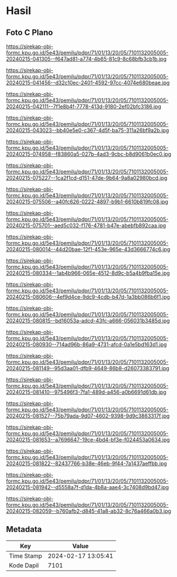 # Hasil

## Foto C Plano

https://sirekap-obj-formc.kpu.go.id/5e43/pemilu/pdpr/71/01/13/20/05/7101132005005-20240215-041305--f647ad81-a774-4b65-81c9-8c68bfb3cb1b.jpg

https://sirekap-obj-formc.kpu.go.id/5e43/pemilu/pdpr/71/01/13/20/05/7101132005005-20240215-041456--d32c10ec-2401-4592-97cc-4074e680beae.jpg

https://sirekap-obj-formc.kpu.go.id/5e43/pemilu/pdpr/71/01/13/20/05/7101132005005-20240215-042111--7f1e8b4f-7778-413d-9180-2ef02bfc3186.jpg

https://sirekap-obj-formc.kpu.go.id/5e43/pemilu/pdpr/71/01/13/20/05/7101132005005-20240215-043023--bb40e5e0-c367-4d5f-ba75-311a26bf9a2b.jpg

https://sirekap-obj-formc.kpu.go.id/5e43/pemilu/pdpr/71/01/13/20/05/7101132005005-20240215-074958--f83860a5-027b-4ad3-9cbc-b8d9061b0ec0.jpg

https://sirekap-obj-formc.kpu.go.id/5e43/pemilu/pdpr/71/01/13/20/05/7101132005005-20240215-075227--1ca2f1cd-d151-47de-9b64-9a8a02980bcd.jpg

https://sirekap-obj-formc.kpu.go.id/5e43/pemilu/pdpr/71/01/13/20/05/7101132005005-20240215-075506--a40fc626-0222-4897-b9b1-6610b819fc08.jpg

https://sirekap-obj-formc.kpu.go.id/5e43/pemilu/pdpr/71/01/13/20/05/7101132005005-20240215-075701--aed5c032-f176-4781-b47e-abebfb892caa.jpg

https://sirekap-obj-formc.kpu.go.id/5e43/pemilu/pdpr/71/01/13/20/05/7101132005005-20240215-080014--44d20bae-12f1-453e-965e-43d3666774c6.jpg

https://sirekap-obj-formc.kpu.go.id/5e43/pemilu/pdpr/71/01/13/20/05/7101132005005-20240215-080334--1ab4b966-065e-4512-8d9c-b5a4b9fba15e.jpg

https://sirekap-obj-formc.kpu.go.id/5e43/pemilu/pdpr/71/01/13/20/05/7101132005005-20240215-080606--4ef9d4ce-9dc9-4cdb-b47d-1a3bb086b6f1.jpg

https://sirekap-obj-formc.kpu.go.id/5e43/pemilu/pdpr/71/01/13/20/05/7101132005005-20240215-080815--bd16053a-adcd-43fc-a666-056031b3485d.jpg

https://sirekap-obj-formc.kpu.go.id/5e43/pemilu/pdpr/71/01/13/20/05/7101132005005-20240215-080930--714ad96b-86a9-4731-afcd-0a1e5bd163d1.jpg

https://sirekap-obj-formc.kpu.go.id/5e43/pemilu/pdpr/71/01/13/20/05/7101132005005-20240215-081149--95d3aa01-dfb9-4649-86b8-d26073383791.jpg

https://sirekap-obj-formc.kpu.go.id/5e43/pemilu/pdpr/71/01/13/20/05/7101132005005-20240215-081410--975496f3-7fa1-489d-a456-a0b6691d61db.jpg

https://sirekap-obj-formc.kpu.go.id/5e43/pemilu/pdpr/71/01/13/20/05/7101132005005-20240215-081527--75b79ada-9d07-4602-9398-9d9c3863317f.jpg

https://sirekap-obj-formc.kpu.go.id/5e43/pemilu/pdpr/71/01/13/20/05/7101132005005-20240215-081653--a7696647-19ce-4bd4-bf3e-f024453a0634.jpg

https://sirekap-obj-formc.kpu.go.id/5e43/pemilu/pdpr/71/01/13/20/05/7101132005005-20240215-081822--82437766-b38e-46eb-9f44-7a1437aeffbb.jpg

https://sirekap-obj-formc.kpu.go.id/5e43/pemilu/pdpr/71/01/13/20/05/7101132005005-20240215-081942--d5558a7f-d1da-4b8a-aae4-3c7408d9bd47.jpg

https://sirekap-obj-formc.kpu.go.id/5e43/pemilu/pdpr/71/01/13/20/05/7101132005005-20240215-082059--b760afb2-d845-41a8-ab32-8c76a466a0b3.jpg


## Metadata

| Key        | Value               |
| ---------- | ------------------- |
| Time Stamp | 2024-02-17 13:05:41 |
| Kode Dapil | 7101                |



